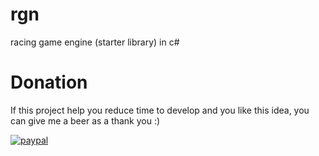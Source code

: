 # rgn
racing game engine (starter library) in c#

# Donation
If this project help you reduce time to develop and you like this idea, you can give me a beer as a thank you :)

[![paypal](https://www.paypalobjects.com/en_US/i/btn/btn_donateCC_LG.gif)](https://paypal.me/Griszamq
)
